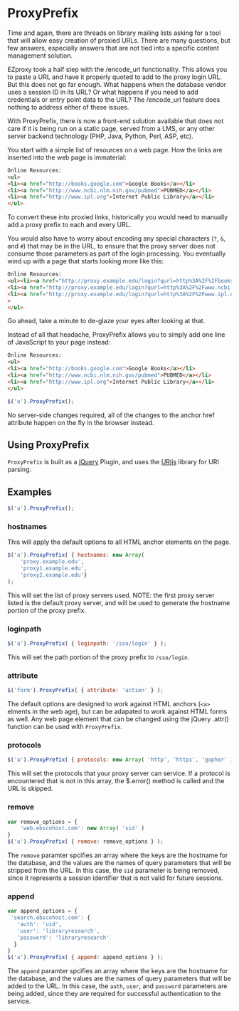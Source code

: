 # ProxyPrefix #

Time and again, there are threads on library mailing lists asking for a tool
that will allow easy creation of proxied URLs.  There are many questions, but
few answers, especially answers that are not tied into a specific content
management solution.

EZproxy took a half step with the /encode_url functionality.  This allows 
you to paste a URL and have it properly quoted to add to the proxy
login URL.  But this does not go far enough.  What happens when the database
vendor uses a session ID in its URL?  Or what happens if you need to add
credentials or entry point data to the URL?  The /encode_url feature does
nothing to address either of these issues.

With ProxyPrefix, there is now a front-end solution available that does 
not care if it is being run on a static page, served from a LMS, or any 
other server backend technology (PHP, Java, Python, Perl, ASP, etc).

You start with a simple list of resources on a web page.  How the links 
are inserted into the web page is immaterial:

```html
Online Resources:
<ul>
<li><a href="http://books.google.com">Google Books</a></li>
<li><a href="http://www.ncbi.nlm.nih.gov/pubmed">PUBMED</a></li>
<li><a href="http://www.ipl.org">Internet Public Library</a></li>
</ul>
```

To convert these into proxied links, historically you would need to manually add a 
proxy prefix to each and every URL.

You would also have to worry about encoding any special characters (`?`, `&`, and `#`) 
that may be in the URL, to ensure that the proxy server does not consume those 
parameters as part of the login processing.  You eventually wind up with a page 
that starts looking more like this:

```html
Online Resources:
<ul><li><a href="http://proxy.example.edu/login?qurl=http%3A%2F%2Fbooks.google.com%2F">Google Books</a></li>
<li><a href="http://proxy.example.edu/login?qurl=http%3A%2F%2Fwww.ncbi.nlm.nih.gov%2Fpubmed">PUBMED</a></li>
<li><a href="http://proxy.example.edu/login?qurl=http%3A%2F%2Fwww.ipl.org">Internet Public Library</a></li
>
</ul>
```

Go ahead, take a minute to de-glaze your eyes after looking at that.

Instead of all that headache, ProxyPrefix allows you to simply add one line of 
JavaScript to your page instead:

```html
Online Resources:
<ul>
<li><a href="http://books.google.com">Google Books</a></li>
<li><a href="http://www.ncbi.nlm.nih.gov/pubmed">PUBMED</a></li>
<li><a href="http://www.ipl.org">Internet Public Library</a></li>
</ul>
```

```javascript
$('a').ProxyPrefix();
```

No server-side changes required, all of the changes to the anchor href attribute 
happen on the fly in the browser instead.

## Using ProxyPrefix ##

`ProxyPrefix` is built as a [jQuery](http://www.jquery.com/) Plugin, and 
uses the [URIjs](medialize.github.io/URI.js/) library for URI parsing.

## Examples ##

```javascript
$('a').ProxyPrefix();
```

### hostnames ###

This will apply the default options to all HTML anchor elements on the page.

```javascript
$('a').ProxyPrefix( { hostnames: new Array( 
	'proxy.example.edu', 
	'proxy1.example.edu', 
	'proxy2.example.edu'} 
);
```

This will set the list of proxy servers used.  NOTE: the first proxy server
listed is the default proxy server, and will be used to generate the hostname
portion of the proxy prefix.

### loginpath ###

```javascript
$('a').ProxyPrefix( { loginpath: '/sso/login' } );
```

This will set the path portion of the proxy prefix to `/sso/login`.

### attribute ###

```javascript
$('form').ProxyPrefix( { attribute: 'action' } );
```

The default options are designed to work against HTML anchors (`<a>` elments 
in the web age), but can be adapated to work against HTML forms as well.  Any
web page element that can be changed using the jQuery .attr() function can
be used with `ProxyPrefix`.

### protocols ###

```javascript
$('a').ProxyPrefix( { protocols: new Array( 'http', 'https', 'gopher' ) } );
```

This will set the protocols that your proxy server can service.  If a protocol
is encountered that is not in this array, the $.error() method is called and
the URL is skipped.

### remove ###

```javascript
var remove_options = {
    'web.ebscohost.com': new Array( 'sid' )
}
$('a').ProxyPrefix( { remove: remove_options } );
```

The `remove` paramter spcifies an array where the keys are the hostname for the
database, and the values are the names of query parameters that will be 
stripped from the URL.  In this case, the `sid` parameter is being removed,
since it represents a session identifier that is not valid for future sessions.

### append ###

```javascript
var append_options = {
 'search.ebscohost.com': {
   'auth': 'uid',
   'user': 'libraryresearch',
   'password': 'libraryresearch'
  }
}
$('a').ProxyPrefix( { append: append_options } );
```

The `append` paramter spcifies an array where the keys are the hostname for the
database, and the values are the names of query parameters that will be 
added to the URL.  In this case, the `auth`, `user`, and `password` parameters 
are being added, since they are required for successful authentication to the
service.
